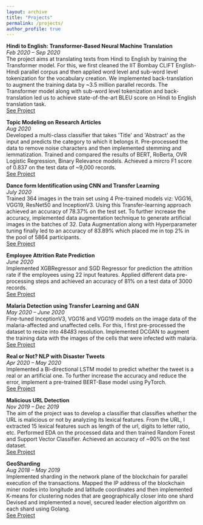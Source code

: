 ```yaml
---
layout: archive
title: "Projects"
permalink: /projects/
author_profile: true
---
```


**Hindi to English: Transformer-Based Neural Machine Translation** <br/>
_Feb 2020 – Sep 2020_ <br/>
The project aims at translating texts from Hindi to English by training the Transformer model. For this, we first cleaned the IIT Bombay CLIFT English-Hindi parallel corpus and then applied word level and sub-word level tokenization for the vocabulary creation. We implemented back-translation to augment the training data by ~3.5 million parallel records. The Transformer model along with sub-word level tokenization and back-translation led us to achieve state-of-the-art BLEU score on Hindi to English translation task. <br/>
[See Project](https://github.com/Hardik27/Hindi-to-English-Transformer-Based-NMT)

**Topic Modeling on Research Articles** <br/>
_Aug 2020_ <br/>
Developed a multi-class classifier that takes 'Title' and 'Abstract' as the input and predicts the category to which it belongs it. Pre-processed the data to remove noise characters and then implemented stemming and lemmatization. Trained and compared the results of BERT, RoBerta, OVR Logistic Regression, Binary Relevance models. Achieved a mircro F1 score of 0.837 on the test data of ~9,000 records. <br/>
[See Project](https://github.com/Hardik27/Topic-Modeling-for-Research-Articles)

**Dance form Identification using CNN and Transfer Learning** <br/>
_July 2020_ <br/>
Trained 364 images in the train set using 4 Pre-trained models viz: VGG16, VGG19, ResNet50 and InceptionV3. Using this Transfer-learning approach achieved an accuracy of 78.37% on the test set. To further increase the accuracy, implemented data augmentation technique to generate artificial images in the batches of 32. Data Augmentation along with Hyperparameter tuning finally led to an accuracy of 83.89% which placed me in top 2% in the pool of 5864 participants. <br/>
[See Project](https://github.com/Hardik27/Dance-form-Idenification)

**Employee Attrition Rate Prediction** <br/>
_June 2020_ <br/>
Implemented XGBRegressor and SGD Regressor for prediction the attrition rate if the employees using 22 input features. Applied different data pre-processing steps and achieved an accuracy of 81% on a test data of 3000 records. <br/>
[See Project](https://github.com/Hardik27/Employee-Attrition-Rate-Prediction)

**Malaria Detection using Transfer Learning and GAN** <br/>
_May 2020 – June 2020_ <br/>
Fine-tuned InceptionV3, VGG16 and VGG19 models on the image data of the malaria-affected and unaffected cells. For this, I first pre-processed the dataset to resize into 48*48*3 resolution. Implemented DCGAN to augment the training data with the images of the cells that were infected with malaria. <br/>
[See Project](https://github.com/Hardik27/Malaria-Detection)

**Real or Not? NLP with Disaster Tweets** <br/>
_Apr 2020 – May 2020_ <br/>
Implemented a Bi-directional LSTM model to predict whether the tweet is a real or an artificial one. To further increase the accuracy and reduce the error, implement a pre-trained BERT-Base model using PyTorch. <br/>
[See Project](https://github.com/Hardik27/Real-or-Not-NLP-with-Disaster-Tweets)

**Malicious URL Detection** <br/>
_Nov 2019 – Dec 2019_ <br/>
The aim of the project was to develop a classifier that classifies whether the URL is malicious or not by analyzing its lexical features. From the URL, I extracted 15 lexical features such as length of the url, digits to letter ratio, etc. Performed EDA on the processed data and then trained Random Forest and Support Vector Classifier. Achieved an accuracy of ~90% on the test dataset. <br/>
[See Project](https://github.com/Hardik27/Malicious-URL-Detection)

**GeoSharding** <br/>
_Aug 2018 – May 2019_ <br/>
Implemented sharding in the network plane of the blockchain for parallel execution of the transactions. Mapped the IP address of the blockchain miner nodes into longitude and latitude coordinates and then implemented K-means for clustering nodes that are geographically closer into one shard Devised and implemented a novel, secured leader election algorithm on each shard using Golang. <br/>
[See Project](https://github.com/Hardik27/GeoSharding)
